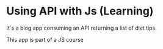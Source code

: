 # Using API with Js (Learning)

It`s a blog app consuming an API returning a list of diet tips.

This app is part of a JS course
